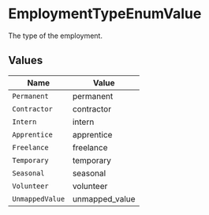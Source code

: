# EmploymentTypeEnumValue

The type of the employment.


## Values

| Name            | Value           |
| --------------- | --------------- |
| `Permanent`     | permanent       |
| `Contractor`    | contractor      |
| `Intern`        | intern          |
| `Apprentice`    | apprentice      |
| `Freelance`     | freelance       |
| `Temporary`     | temporary       |
| `Seasonal`      | seasonal        |
| `Volunteer`     | volunteer       |
| `UnmappedValue` | unmapped_value  |